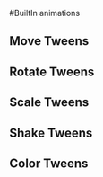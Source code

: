 #BuiltIn animations
## Move Tweens

## Rotate Tweens

## Scale Tweens

## Shake Tweens

## Color Tweens
